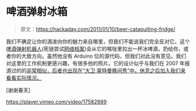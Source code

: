 # 啤酒弹射冰箱

> 原文：<https://hackaday.com/2011/01/10/beer-catapulting-fridge/>

我们不确定让你的酒泼向你的魅力来自哪里，但我们不能说我们完全反对它。这个[啤酒弹射机器人](http://rosswehner.me/_1/Projects__Catapult_Fridge.html)(死链尝试[网络档案](https://web.archive.org/web/20110111141104/http://rosswehner.me/_1/Projects__Catapult_Fridge.html))会从它的喉咙里拉出一杯冰啤酒，扔给你，或者你的大致方向。虽然他没有 Arduino 位的源代码，但我们对此没有意见。我们对这里的工作机制更感兴趣，有很多他的照片。它的设计似乎与我们在 2007 年报道过的的[非常相似，后者也出现在“大卫·莱特曼晚间秀”中。休息之后加入我们来看看实际情况。](http://www.duke.edu/~jwc13/beerlauncher.html)

[谢谢春天]

<https://player.vimeo.com/video/17582889>

</div> </body> </html>